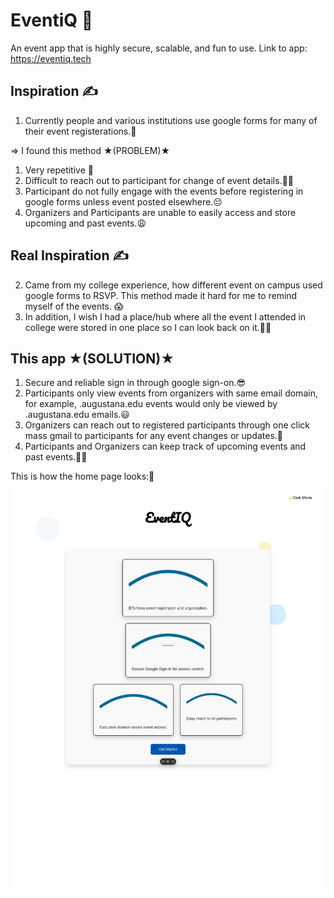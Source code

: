 # EventiQ 👑
An event app that is highly secure, scalable, and fun to use.
Link to app: https://eventiq.tech

## Inspiration ✍️

1. Currently people and various institutions use google forms for many of their event registerations.🤔

=> I found this method ★(PROBLEM)★
1. Very repetitive 🙈
2. Difficult to reach out to participant for change of event details.💁🏽
3. Participant do not fully engage with the events before registering in google forms unless event posted elsewhere.😔
4. Organizers and Participants are unable to easily access and store upcoming and past events.😩

## Real Inspiration ✍️

2. Came from my college experience, how different event on campus used google forms to RSVP. This method made it hard for me to remind myself of the events. 😱
3. In addition, I wish I had a place/hub where all the event I attended in college were stored in one place so I can look back on it.😶‍🌫️

## This app ★(SOLUTION)★ 

1. Secure and reliable sign in through google sign-on.😎
2. Participants only view events from organizers with same email domain, for example, .augustana.edu events would only be viewed by .augustana.edu emails.😃
3. Organizers can reach out to registered participants through one click mass gmail to participants for any event changes or updates.👅
4. Participants and Organizers can keep track of upcoming events and past events.💪🏽

This is how the home page looks:👀
![Home Page](./event_home_page.jpg)
